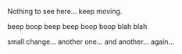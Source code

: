 Nothing to see here... keep moving.

beep boop
beep beep
boop boop
blah blah

small change...
another one...
and another...
again...
